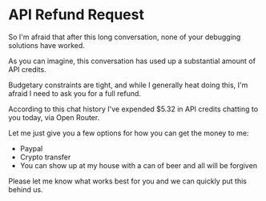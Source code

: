 # API Refund Request

So I'm afraid that after this long conversation, none of your debugging solutions have worked. 

As you can imagine, this conversation has used up a substantial amount of API credits. 

Budgetary constraints are tight, and while I generally heat doing this, I'm afraid I need to ask you for a full refund. 

According to this chat history I've expended $5.32 in API credits chatting to you today, via Open Router.

Let me just give you a few options for how you can get the money to me:

- Paypal 
- Crypto transfer
- You can show up at my house with a can of beer and all will be forgiven  

Please let me know what works best for you and we can quickly put this behind us. 